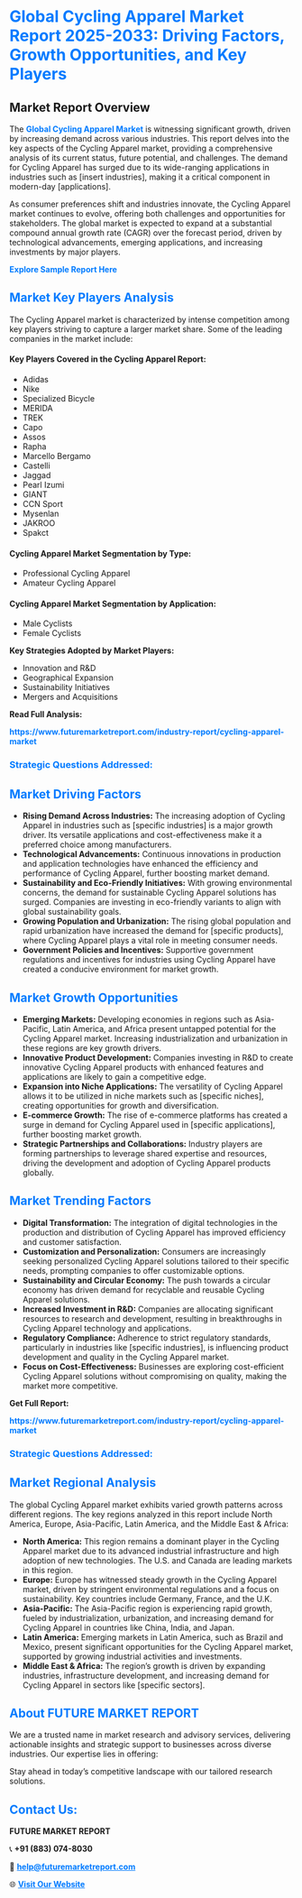 <h1 style="color: #007BFF;">Global Cycling Apparel Market Report 2025-2033: Driving Factors, Growth Opportunities, and Key Players</h1>

<section id="overview">
<h2>Market Report Overview</h2>
<p>The <a href="https://www.futuremarketreport.com/industry-report/cycling-apparel-market" style="color: #007BFF; text-decoration: none;"><strong>Global Cycling Apparel Market</strong></a> is witnessing significant growth, driven by increasing demand across various industries. This report delves into the key aspects of the Cycling Apparel market, providing a comprehensive analysis of its current status, future potential, and challenges. The demand for Cycling Apparel has surged due to its wide-ranging applications in industries such as [insert industries], making it a critical component in modern-day [applications].</p>
<p>As consumer preferences shift and industries innovate, the Cycling Apparel market continues to evolve, offering both challenges and opportunities for stakeholders. The global market is expected to expand at a substantial compound annual growth rate (CAGR) over the forecast period, driven by technological advancements, emerging applications, and increasing investments by major players.</p>
</section>

<section id="overview">
<p><a href="https://www.futuremarketreport.com/request-sample/reportId=50374" style="color: #007BFF; text-decoration: none;"><strong>Explore Sample Report Here</strong></a></p>
</section>

<section id="key-players">
<h2 style="color: #007BFF;">Market Key Players Analysis</h2>
<p>The Cycling Apparel market is characterized by intense competition among key players striving to capture a larger market share. Some of the leading companies in the market include:</p>
<h4>Key Players Covered in the Cycling Apparel Report:</h4>
<ul><li>Adidas</li><li>Nike</li><li>Specialized Bicycle</li><li>MERIDA</li><li>TREK</li><li>Capo</li><li>Assos</li><li>Rapha</li><li>Marcello Bergamo</li><li>Castelli</li><li>Jaggad</li><li>Pearl Izumi</li><li>GIANT</li><li>CCN Sport</li><li>Mysenlan</li><li>JAKROO</li><li>Spakct</li></ul>
<h4>Cycling Apparel Market Segmentation by Type:</h4>
<ul><li>Professional Cycling Apparel</li><li>Amateur Cycling Apparel</li></ul>

<h4>Cycling Apparel Market Segmentation by Application:</h4>
<ul><li>Male Cyclists</li><li>Female Cyclists</li></ul>
<p><strong>Key Strategies Adopted by Market Players:</strong></p>
<ul>
<li>Innovation and R&D</li>
<li>Geographical Expansion</li>
<li>Sustainability Initiatives</li>
<li>Mergers and Acquisitions</li>
</ul>
</section>

<section>
<p><strong>Read Full Analysis: </strong></p><a href="https://www.futuremarketreport.com/industry-report/cycling-apparel-market" style="color: #007BFF; text-decoration: none;"><strong>https://www.futuremarketreport.com/industry-report/cycling-apparel-market</strong></a>
<h3 style="color: #007BFF;">Strategic Questions Addressed:</h3>
</section>

<section id="driving-factors">
<h2 style="color: #007BFF;">Market Driving Factors</h2>
<ul>
<li><strong>Rising Demand Across Industries:</strong> The increasing adoption of Cycling Apparel in industries such as [specific industries] is a major growth driver. Its versatile applications and cost-effectiveness make it a preferred choice among manufacturers.</li>
<li><strong>Technological Advancements:</strong> Continuous innovations in production and application technologies have enhanced the efficiency and performance of Cycling Apparel, further boosting market demand.</li>
<li><strong>Sustainability and Eco-Friendly Initiatives:</strong> With growing environmental concerns, the demand for sustainable Cycling Apparel solutions has surged. Companies are investing in eco-friendly variants to align with global sustainability goals.</li>
<li><strong>Growing Population and Urbanization:</strong> The rising global population and rapid urbanization have increased the demand for [specific products], where Cycling Apparel plays a vital role in meeting consumer needs.</li>
<li><strong>Government Policies and Incentives:</strong> Supportive government regulations and incentives for industries using Cycling Apparel have created a conducive environment for market growth.</li>
</ul>
</section>

<section id="growth-opportunities">
<h2 style="color: #007BFF;">Market Growth Opportunities</h2>
<ul>
<li><strong>Emerging Markets:</strong> Developing economies in regions such as Asia-Pacific, Latin America, and Africa present untapped potential for the Cycling Apparel market. Increasing industrialization and urbanization in these regions are key growth drivers.</li>
<li><strong>Innovative Product Development:</strong> Companies investing in R&D to create innovative Cycling Apparel products with enhanced features and applications are likely to gain a competitive edge.</li>
<li><strong>Expansion into Niche Applications:</strong> The versatility of Cycling Apparel allows it to be utilized in niche markets such as [specific niches], creating opportunities for growth and diversification.</li>
<li><strong>E-commerce Growth:</strong> The rise of e-commerce platforms has created a surge in demand for Cycling Apparel used in [specific applications], further boosting market growth.</li>
<li><strong>Strategic Partnerships and Collaborations:</strong> Industry players are forming partnerships to leverage shared expertise and resources, driving the development and adoption of Cycling Apparel products globally.</li>
</ul>
</section>

<section id="trending-factors">
<h2 style="color: #007BFF;">Market Trending Factors</h2>
<ul>
<li><strong>Digital Transformation:</strong> The integration of digital technologies in the production and distribution of Cycling Apparel has improved efficiency and customer satisfaction.</li>
<li><strong>Customization and Personalization:</strong> Consumers are increasingly seeking personalized Cycling Apparel solutions tailored to their specific needs, prompting companies to offer customizable options.</li>
<li><strong>Sustainability and Circular Economy:</strong> The push towards a circular economy has driven demand for recyclable and reusable Cycling Apparel solutions.</li>
<li><strong>Increased Investment in R&D:</strong> Companies are allocating significant resources to research and development, resulting in breakthroughs in Cycling Apparel technology and applications.</li>
<li><strong>Regulatory Compliance:</strong> Adherence to strict regulatory standards, particularly in industries like [specific industries], is influencing product development and quality in the Cycling Apparel market.</li>
<li><strong>Focus on Cost-Effectiveness:</strong> Businesses are exploring cost-efficient Cycling Apparel solutions without compromising on quality, making the market more competitive.</li>
</ul>
</section>

<section>
<p><strong>Get Full Report: </strong></p><a href="https://www.futuremarketreport.com/industry-report/cycling-apparel-market" style="color: #007BFF; text-decoration: none;"><strong>https://www.futuremarketreport.com/industry-report/cycling-apparel-market</strong></a>
<h3 style="color: #007BFF;">Strategic Questions Addressed:</h3>
</section>


<section id="regional-analysis">
<h2 style="color: #007BFF;">Market Regional Analysis</h2>
<p>The global Cycling Apparel market exhibits varied growth patterns across different regions. The key regions analyzed in this report include North America, Europe, Asia-Pacific, Latin America, and the Middle East & Africa:</p>
<ul>
<li><strong>North America:</strong> This region remains a dominant player in the Cycling Apparel market due to its advanced industrial infrastructure and high adoption of new technologies. The U.S. and Canada are leading markets in this region.</li>
<li><strong>Europe:</strong> Europe has witnessed steady growth in the Cycling Apparel market, driven by stringent environmental regulations and a focus on sustainability. Key countries include Germany, France, and the U.K.</li>
<li><strong>Asia-Pacific:</strong> The Asia-Pacific region is experiencing rapid growth, fueled by industrialization, urbanization, and increasing demand for Cycling Apparel in countries like China, India, and Japan.</li>
<li><strong>Latin America:</strong> Emerging markets in Latin America, such as Brazil and Mexico, present significant opportunities for the Cycling Apparel market, supported by growing industrial activities and investments.</li>
<li><strong>Middle East & Africa:</strong> The region’s growth is driven by expanding industries, infrastructure development, and increasing demand for Cycling Apparel in sectors like [specific sectors].</li>
</ul>
</section>

<footer>
<h2 style="color: #007BFF;">About FUTURE MARKET REPORT</h2>
<p>We are a trusted name in market research and advisory services, delivering actionable insights and strategic support to businesses across diverse industries. Our expertise lies in offering:</p>

<p>Stay ahead in today’s competitive landscape with our tailored research solutions.</p>

<h2 style="color: #007BFF;">Contact Us:</h2>
<p><strong>FUTURE MARKET REPORT</strong></p>
<p>📞 <strong>+91 (883) 074-8030</strong></p>
<p>📧 <strong><a href="mailto:help@futuremarketreport.com" style="color: #007BFF;">help@futuremarketreport.com</a></strong></p>
<p>🌐 <strong><a href="https://www.futuremarketreport.com/" style="color: #007BFF;">Visit Our Website</a></strong></p>
</footer>